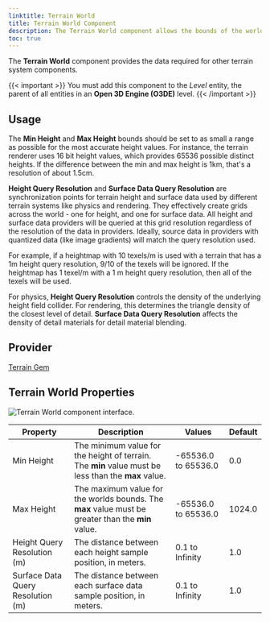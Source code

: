```yaml
---
linktitle: Terrain World
title: Terrain World Component
description: The Terrain World component allows the bounds of the world and the height query resolution to be set. 
toc: true
---
```


The **Terrain World** component provides the data required for other terrain system components.

{{< important >}}
You must add this component to the *Level* entity, the parent of all entities in an **Open 3D Engine (O3DE)** level.
{{< /important >}}

## Usage 

The **Min Height** and **Max Height** bounds should be set to as small a range as possible for the most accurate height values. For instance, the terrain renderer uses 16 bit height values, which provides 65536 possible distinct heights. If the difference between the min and max height is 1km, that's a resolution of about 1.5cm.

**Height Query Resolution** and **Surface Data Query Resolution** are synchronization points for terrain height and surface data used by different terrain systems like physics and rendering. They effectively create grids across the world - one for height, and one for surface data. All height and surface data providers will be queried at this grid resolution regardless of the resolution of the data in providers. Ideally, source data in providers with quantized data (like image gradients) will match the query resolution used.

For example, if a heightmap with 10 texels/m is used with a terrain that has a 1m height query resolution, 9/10 of the texels will be ignored. If the heightmap has 1 texel/m with a 1 m height query resolution, then all of the texels will be used.

For physics, **Height Query Resolution** controls the density of the underlying height field collider. For rendering, this determines the triangle density of the closest level of detail.
**Surface Data Query Resolution** affects the density of detail materials for detail material blending.

## Provider ##

[Terrain Gem](/docs/user-guide/gems/reference/environment/terrain)

## Terrain World Properties ##

![Terrain World component interface.](/images/user-guide/components/reference/terrain/terrain-world-A.png)

| Property | Description | Values | Default |
| - | - | - | - |
| Min Height | The minimum value for the height of terrain. The **min** value must be less than the **max** value.| -65536.0 to 65536.0 | 0.0 |
| Max Height | The maximum value for the worlds bounds. The **max** value must be greater than the **min** value. | -65536.0 to 65536.0 | 1024.0 |
| Height Query Resolution (m) | The distance between each height sample position, in meters. | 0.1 to Infinity | 1.0 |
| Surface Data Query Resolution (m) | The distance between each surface data sample position, in meters. | 0.1 to Infinity | 1.0 |
